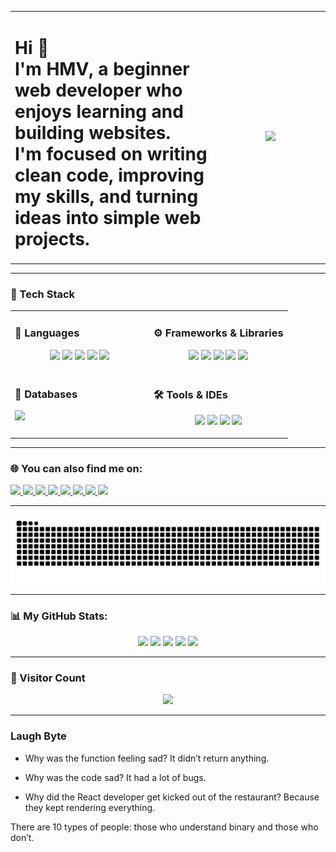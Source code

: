 <table>
  <tr>
    <td align="left" width="65%">
      <h1>
        Hi 👋<br>
        I'm HMV, a beginner web developer who enjoys learning and building websites.<br>
        I'm focused on writing clean code, improving my skills, and turning ideas into simple web projects.
      </h1>
    </td>
    <td align="center" width="35%">
      <img src="https://media1.giphy.com/media/v1.Y2lkPTc5MGI3NjExMGRyaWhrYnlmZGg5YzI0emQ5bm50bWg3czB2bjA4ODd2YnpqaDMwcSZlcD12MV9pbnRlcm5hbF9naWZfYnlfaWQmY3Q9Zw/1kkxWqT5nvLXupUTwK/giphy.gif" width="300" />
    </td>
  </tr>
</table>

---

### 🧠 Tech Stack

<table width="100%">
  <tr>
    <td width="50%" valign="top">
      <h3 align="left">🧠 Languages</h3>
      <p align="center">
        <img src="https://cdn.jsdelivr.net/gh/devicons/devicon/icons/javascript/javascript-original.svg" height="60"/>
        <img src="https://cdn.jsdelivr.net/gh/devicons/devicon/icons/typescript/typescript-original.svg" height="60"/>
        <img src="https://cdn.jsdelivr.net/gh/devicons/devicon/icons/java/java-original.svg" height="60"/>
        <img src="https://cdn.jsdelivr.net/gh/devicons/devicon/icons/html5/html5-original.svg" height="60"/>
        <img src="https://cdn.jsdelivr.net/gh/devicons/devicon/icons/css3/css3-original.svg" height="60"/>
      </p>
    </td>
    <td width="50%" valign="top">
      <h3 align="left">⚙️ Frameworks & Libraries</h3>
      <p align="center">
        <img src="https://cdn.jsdelivr.net/gh/devicons/devicon/icons/react/react-original.svg" height="60"/>
        <img src="https://cdn.jsdelivr.net/gh/devicons/devicon/icons/nextjs/nextjs-original.svg" height="60"/>
        <img src="https://cdn.jsdelivr.net/gh/devicons/devicon/icons/tailwindcss/tailwindcss-original-wordmark.svg" height="60"/>
        <img src="https://cdn.jsdelivr.net/gh/devicons/devicon/icons/spring/spring-original.svg" height="60"/>
        <img src="https://cdn.jsdelivr.net/gh/devicons/devicon/icons/vite/vite-original.svg" height="60"/>
      </p>
    </td>
  </tr>
  <tr>
    <td width="50%" valign="top">
      <h3 align="left">💾 Databases</h3>
      <p align="left">
        <img src="https://cdn.jsdelivr.net/gh/devicons/devicon/icons/mysql/mysql-original.svg" height="60"/>
      </p>
    </td>
    <td width="50%" valign="top">
      <h3 align="left">🛠️ Tools & IDEs</h3>
      <p align="center">
        <img src="https://cdn.jsdelivr.net/gh/devicons/devicon/icons/vscode/vscode-original.svg" height="60"/>
        <img src="https://cdn.jsdelivr.net/gh/devicons/devicon/icons/intellij/intellij-original.svg" height="60"/>
        <img src="https://cdn.jsdelivr.net/gh/devicons/devicon/icons/github/github-original.svg" height="60"/>
        <img src="https://cdn.jsdelivr.net/gh/devicons/devicon/icons/google/google-original.svg" height="60"/>
      </p>
    </td>
  </tr>
</table>


</div>


---

### 🌐 You can also find me on:

<p align="left">
  <a href="https://www.linkedin.com/in/harshithmv/" target="_blank">
    <img src="https://img.shields.io/static/v1?message=LinkedIn&logo=linkedin&label=&color=0077B5&logoColor=white&labelColor=&style=for-the-badge" height="35" />
  </a>
  <a href="https://t.me/yourtelegramusername" target="_blank">
    <img src="https://img.shields.io/static/v1?message=Telegram&logo=telegram&label=&color=26A5E4&logoColor=white&labelColor=&style=for-the-badge" height="35" />
  </a>
  <a href="https://www.instagram.com/yourinstagram/" target="_blank">
    <img src="https://img.shields.io/static/v1?message=Instagram&logo=instagram&label=&color=E4405F&logoColor=white&labelColor=&style=for-the-badge" height="35" />
  </a>
  <a href="mailto:your.email@gmail.com" target="_blank">
    <img src="https://img.shields.io/static/v1?message=Gmail&logo=gmail&label=&color=D14836&logoColor=white&labelColor=&style=for-the-badge" height="35" />
  </a>
  <a href="https://discordapp.com/users/yourdiscordid" target="_blank">
    <img src="https://img.shields.io/static/v1?message=Discord&logo=discord&label=&color=5865F2&logoColor=white&labelColor=&style=for-the-badge" height="35" />
  </a>
  <a href="https://stackoverflow.com/users/21668948/justgettingstarted" target="_blank">
    <img src="https://img.shields.io/static/v1?message=Stackoverflow&logo=stackoverflow&label=&color=FE7A16&logoColor=white&labelColor=&style=for-the-badge" height="35" />
  </a>
  <a href="https://www.twitch.tv/imxgreeed" target="_blank">
    <img src="https://img.shields.io/static/v1?message=Twitch&logo=twitch&label=&color=9146FF&logoColor=white&labelColor=&style=for-the-badge" height="35" />
  </a>
  <a href="https://www.youtube.com/@yourchannel" target="_blank">
    <img src="https://img.shields.io/static/v1?message=YouTube&logo=youtube&label=&color=FF0000&logoColor=white&labelColor=&style=for-the-badge" height="35" />
  </a>
</p>

---

<img src="https://raw.githubusercontent.com/AmjustGettingStarted/AmjustGettingStarted/output/snake.svg" alt="Snake animation" />

---

### 📊 My GitHub Stats:

<p align="center">
  <img src="https://github-readme-stats.vercel.app/api?username=AmjustGettingStarted&show_icons=true&include_all_commits=true&count_private=true&theme=dracula&hide_border=false" height="150" />
  <img src="https://github-readme-stats.vercel.app/api/top-langs?username=AmjustGettingStarted&layout=compact&langs_count=6&theme=dracula&hide_border=false" height="150" />
  <img src="https://streak-stats.demolab.com?user=AmjustGettingStarted&mode=daily&theme=dracula&hide_border=false" height="150" />
  <img src="https://github-profile-trophy.vercel.app?username=AmjustGettingStarted&theme=dracula&column=3&row=1" height="150" />
  <img src="https://github-readme-activity-graph.vercel.app/graph?username=AmjustGettingStarted&radius=10&theme=react&area=true" height="300" />
</p>

---

### 👀 Visitor Count

<p align="center">
  <img src="https://profile-counter.glitch.me/AmjustGettingStarted/count.svg?" />
</p>

---

### Laugh Byte

- Why was the function feeling sad? It didn’t return anything.

- Why was the code sad? It had a lot of bugs.

- Why did the React developer get kicked out of the restaurant? Because they kept rendering everything.

There are 10 types of people: those who understand binary and those who don’t.


